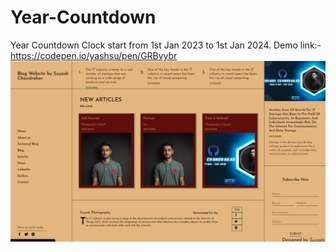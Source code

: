 # Year-Countdown
Year Countdown Clock start from 1st Jan 2023 to 1st Jan 2024.
Demo link:- https://codepen.io/yashsu/pen/GRBvybr
<img src="https://github.com/YASHSU/Blog-Website/blob/main/Screenshot%20(22).png" alt="Year-Countdownclock">
